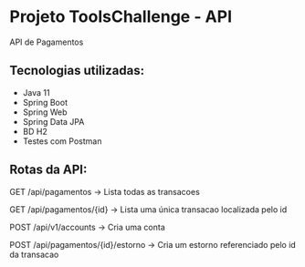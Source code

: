 # Projeto ToolsChallenge - API
API de Pagamentos

## Tecnologias utilizadas:
  - Java 11
  - Spring Boot
  - Spring Web
  - Spring Data JPA
  - BD H2
  - Testes com Postman
    
## Rotas da API:
GET /api/pagamentos
  -> Lista todas as transacoes

GET /api/pagamentos/{id}
  -> Lista uma única transacao localizada pelo id

POST /api/v1/accounts
  -> Cria uma conta

POST /api/pagamentos/{id}/estorno
 -> Cria um estorno referenciado pelo id da transacao
